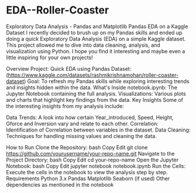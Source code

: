 # EDA--Roller-Coaster
Exploratory Data Analysis - Pandas and Matplotlib
Pandas EDA on a Kaggle Dataset
I recently decided to brush up on my Pandas skills and ended up doing a quick Exploratory Data Analysis (EDA) on a simple Kaggle dataset. This project allowed me to dive into data cleaning, analysis, and visualization using Python. I hope you find it interesting and maybe even a little inspiring for your own projects!

Overview
Project: Quick EDA using Pandas
Dataset: (https://www.kaggle.com/datasets/rashmikrishnamohan/roller-coaster-dataset)
Goal: To refresh my Pandas skills while exploring interesting trends and insights hidden within the data.
What's Inside
notebook.ipynb: The Jupyter Notebook containing the full analysis.
Visualizations: Various plots and charts that highlight key findings from the data.
Key Insights
Some of the interesting insights from my analysis include:

Data Trends: A look into how certain Year_introduced, Speed, Height, Gforce and Inversion vary and relate to each other.
Correlation: Identification of Correlation between variables in the dataset.
Data Cleaning: Techniques for handling missing values and cleaning the data.


How to Run
Clone the Repository:
bash
Copy
Edit
git clone https://github.com/yourusername/your-repo-name.git
Navigate to the Project Directory:
bash
Copy
Edit
cd your-repo-name
Open the Jupyter Notebook:
bash
Copy
Edit
jupyter notebook notebook.ipynb
Run the Cells:
Execute the cells in the notebook to view the analysis step by step.
Requirements
Python 3.x
Pandas
Matplotlib
Seaborn (if used)
Other dependencies as mentioned in the notebook
